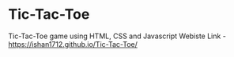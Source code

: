 # Tic-Tac-Toe
Tic-Tac-Toe game using HTML, CSS and Javascript
Webiste Link - 
 https://ishan1712.github.io/Tic-Tac-Toe/
